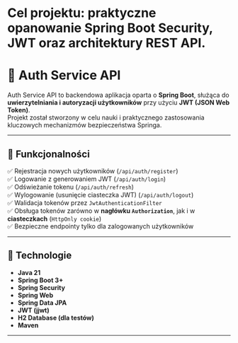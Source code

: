 # Cel projektu: praktyczne opanowanie Spring Boot Security, JWT oraz architektury REST API.

# 🔐 Auth Service API

Auth Service API to backendowa aplikacja oparta o **Spring Boot**, służąca do **uwierzytelniania i autoryzacji użytkowników** przy użyciu **JWT (JSON Web Token)**.  
Projekt został stworzony w celu nauki i praktycznego zastosowania kluczowych mechanizmów bezpieczeństwa Springa.

---

## 🚀 Funkcjonalności

✅ Rejestracja nowych użytkowników (`/api/auth/register`)  
✅ Logowanie z generowaniem JWT (`/api/auth/login`)  
✅ Odświeżanie tokenu (`/api/auth/refresh`)  
✅ Wylogowanie (usunięcie ciasteczka JWT) (`/api/auth/logout`)  
✅ Walidacja tokenów przez `JwtAuthenticationFilter`  
✅ Obsługa tokenów zarówno w **nagłówku `Authorization`**, jak i w **ciasteczkach** (`HttpOnly cookie`)  
✅ Bezpieczne endpointy tylko dla zalogowanych użytkowników

---

## 🧩 Technologie

- **Java 21**
- **Spring Boot 3+**
- **Spring Security**
- **Spring Web**
- **Spring Data JPA**
- **JWT (jjwt)**
- **H2 Database (dla testów)**
- **Maven**

---